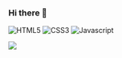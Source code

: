 ### Hi there 👋

<!--
**Na-gang99/Na-gang99** is a ✨ _special_ ✨ repository because its `README.md` (this file) appears on your GitHub profile.

Here are some ideas to get you started:

- 🔭 I’m currently working on ...
- 🌱 I’m currently learning ...
- 👯 I’m looking to collaborate on ...
- 🤔 I’m looking for help with ...
- 💬 Ask me about ...
- 📫 How to reach me: ...
- 😄 Pronouns: ...
- ⚡ Fun fact: ...
-->
<p>
  <img alt="HTML5" src ="https://img.shields.io/badge/HTML5-E34F26.svg?&style=for-the-badge&logo=html5&logoColor=white"/>
  <img alt="CSS3" src ="https://img.shields.io/badge/CSS3-1572B6.svg?&style=for-the-badge&logo=css3"/>
  <img alt="Javascript" src="https://img.shields.io/badge/Javascript-ffb13b.svg?&style=for-the-badge&logo=javascript&logoColor=white"/>
</p>

<a href="https://hits.seeyoufarm.com"><img src="https://hits.seeyoufarm.com/api/count/incr/badge.svg?url=https%3A%2F%2Fgithub.com%2Fejaman&count_bg=%23000000&title_bg=%23000000&icon=github.svg&icon_color=%23FFFFFF&title=Github&edge_flat=true"/></a>
